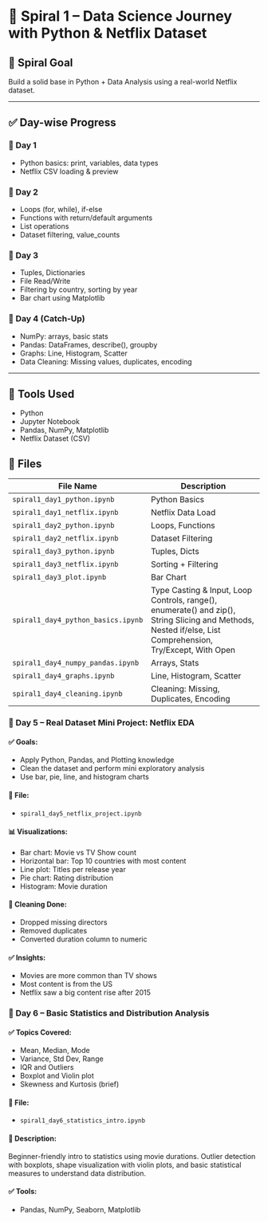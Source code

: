 # 📘 Spiral 1 – Data Science Journey with Python & Netflix Dataset

## 🔁 Spiral Goal
Build a solid base in Python + Data Analysis using a real-world Netflix dataset.

---

## ✅ Day-wise Progress

### 📅 Day 1
- Python basics: print, variables, data types
- Netflix CSV loading & preview

### 📅 Day 2
- Loops (for, while), if-else
- Functions with return/default arguments
- List operations
- Dataset filtering, value_counts

### 📅 Day 3
- Tuples, Dictionaries
- File Read/Write
- Filtering by country, sorting by year
- Bar chart using Matplotlib

### 📅 Day 4 (Catch-Up)
- NumPy: arrays, basic stats
- Pandas: DataFrames, describe(), groupby
- Graphs: Line, Histogram, Scatter
- Data Cleaning: Missing values, duplicates, encoding

---

## 🧰 Tools Used
- Python
- Jupyter Notebook
- Pandas, NumPy, Matplotlib
- Netflix Dataset (CSV)

## 📁 Files

| File Name | Description |
|-----------|-------------|
| `spiral1_day1_python.ipynb` | Python Basics |
| `spiral1_day1_netflix.ipynb` | Netflix Data Load |
| `spiral1_day2_python.ipynb` | Loops, Functions |
| `spiral1_day2_netflix.ipynb` | Dataset Filtering |
| `spiral1_day3_python.ipynb` | Tuples, Dicts |
| `spiral1_day3_netflix.ipynb` | Sorting + Filtering |
| `spiral1_day3_plot.ipynb` | Bar Chart |
| `spiral1_day4_python_basics.ipynb` | Type Casting & Input, Loop Controls, range(), enumerate() and zip(), String Slicing and Methods, Nested if/else,  List Comprehension, Try/Except, With Open |
| `spiral1_day4_numpy_pandas.ipynb` | Arrays, Stats |
| `spiral1_day4_graphs.ipynb` | Line, Histogram, Scatter |
| `spiral1_day4_cleaning.ipynb` | Cleaning: Missing, Duplicates, Encoding |


### 📅 Day 5 – Real Dataset Mini Project: Netflix EDA

#### ✅ Goals:
- Apply Python, Pandas, and Plotting knowledge
- Clean the dataset and perform mini exploratory analysis
- Use bar, pie, line, and histogram charts

#### 📁 File:
- `spiral1_day5_netflix_project.ipynb`

#### 📊 Visualizations:
- Bar chart: Movie vs TV Show count
- Horizontal bar: Top 10 countries with most content
- Line plot: Titles per release year
- Pie chart: Rating distribution
- Histogram: Movie duration

#### 🧹 Cleaning Done:
- Dropped missing directors
- Removed duplicates
- Converted duration column to numeric

#### ✅ Insights:
- Movies are more common than TV shows
- Most content is from the US
- Netflix saw a big content rise after 2015

### 📅 Day 6 – Basic Statistics and Distribution Analysis

#### ✅ Topics Covered:
- Mean, Median, Mode
- Variance, Std Dev, Range
- IQR and Outliers
- Boxplot and Violin plot
- Skewness and Kurtosis (brief)

#### 📁 File:
- `spiral1_day6_statistics_intro.ipynb`

#### 📌 Description:
Beginner-friendly intro to statistics using movie durations.
Outlier detection with boxplots, shape visualization with violin plots, and basic statistical measures to understand data distribution.

#### ✅ Tools:
- Pandas, NumPy, Seaborn, Matplotlib
